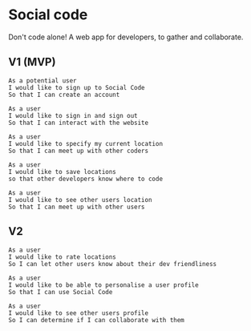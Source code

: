 # Social code
Don't code alone!
A web app for developers, to gather and collaborate.

## V1 (MVP)

```
As a potential user
I would like to sign up to Social Code
So that I can create an account
```
```
As a user
I would like to sign in and sign out
So that I can interact with the website
```
```
As a user
I would like to specify my current location
So that I can meet up with other coders
```
```
As a user
I would like to save locations
so that other developers know where to code
```
```
As a user
I would like to see other users location
So that I can meet up with other users
```
## V2

```
As a user
I would like to rate locations
So I can let other users know about their dev friendliness
```
```
As a user
I would like to be able to personalise a user profile
So that I can use Social Code
```
```
As a user
I would like to see other users profile
So I can determine if I can collaborate with them
```
